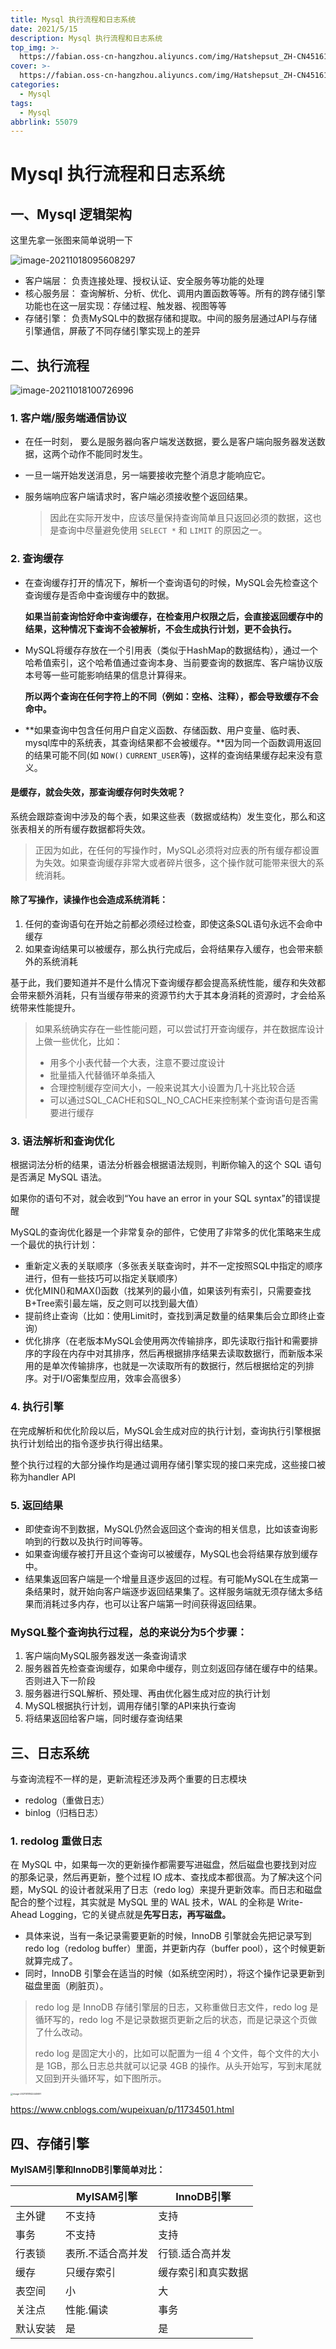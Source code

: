 ```yaml
---
title: Mysql 执行流程和日志系统
date: 2021/5/15
description: Mysql 执行流程和日志系统
top_img: >-
  https://fabian.oss-cn-hangzhou.aliyuncs.com/img/Hatshepsut_ZH-CN4516192627_1920x1080.jpg
cover: >-
  https://fabian.oss-cn-hangzhou.aliyuncs.com/img/Hatshepsut_ZH-CN4516192627_1920x1080.jpg
categories:
  - Mysql
tags:
  - Mysql
abbrlink: 55079
---
```


# Mysql 执行流程和日志系统

## 一、Mysql 逻辑架构

这里先拿一张图来简单说明一下

![image-20211018095608297](https://fabian.oss-cn-hangzhou.aliyuncs.com/img/image-20211018095608297.png)

- 客户端层：
   负责连接处理、授权认证、安全服务等功能的处理
- 核心服务层：
   查询解析、分析、优化、调用内置函数等等。所有的跨存储引擎功能也在这一层实现：存储过程、触发器、视图等等
- 存储引擎：
   负责MySQL中的数据存储和提取。中间的服务层通过API与存储引擎通信，屏蔽了不同存储引擎实现上的差异

## 二、执行流程

![image-20211018100726996](https://fabian.oss-cn-hangzhou.aliyuncs.com/img/image-20211018100726996.png)

### 1. 客户端/服务端通信协议

- 在任一时刻， 要么是服务器向客户端发送数据，要么是客户端向服务器发送数据，这两个动作不能同时发生。  

- 一旦一端开始发送消息，另一端要接收完整个消息才能响应它。  

- 服务端响应客户端请求时，客户端必须接收整个返回结果。

  > 因此在实际开发中，应该尽量保持查询简单且只返回必须的数据，这也是查询中尽量避免使用 `SELECT *` 和 `LIMIT` 的原因之一。

### 2. 查询缓存

- 在查询缓存打开的情况下，解析一个查询语句的时候，MySQL会先检查这个查询缓存是否命中查询缓存中的数据。

    **如果当前查询恰好命中查询缓存，在检查用户权限之后，会直接返回缓存中的结果，这种情况下查询不会被解析，不会生成执行计划，更不会执行。**  

- MySQL将缓存存放在一个引用表（类似于HashMap的数据结构），通过一个哈希值索引，这个哈希值通过查询本身、当前要查询的数据库、客户端协议版本号等一些可能影响结果的信息计算得来。

    **所以两个查询在任何字符上的不同（例如：空格、注释），都会导致缓存不会命中。**  

- **如果查询中包含任何用户自定义函数、存储函数、用户变量、临时表、mysql库中的系统表，其查询结果都不会被缓存。**因为同一个函数调用返回的结果可能不同(如 `NOW()` `CURRENT_USER`等)，这样的查询结果缓存起来没有意义。

#### 是缓存，就会失效，那查询缓存何时失效呢？  

系统会跟踪查询中涉及的每个表，如果这些表（数据或结构）发生变化，那么和这张表相关的所有缓存数据都将失效。

> 正因为如此，在任何的写操作时，MySQL必须将对应表的所有缓存都设置为失效。如果查询缓存非常大或者碎片很多，这个操作就可能带来很大的系统消耗。

#### 除了写操作，读操作也会造成系统消耗：  

  1. 任何的查询语句在开始之前都必须经过检查，即使这条SQL语句永远不会命中缓存
  2. 如果查询结果可以被缓存，那么执行完成后，会将结果存入缓存，也会带来额外的系统消耗  

基于此，我们要知道并不是什么情况下查询缓存都会提高系统性能，缓存和失效都会带来额外消耗，只有当缓存带来的资源节约大于其本身消耗的资源时，才会给系统带来性能提升。

> 如果系统确实存在一些性能问题，可以尝试打开查询缓存，并在数据库设计上做一些优化，比如：
>
> - 用多个小表代替一个大表，注意不要过度设计
> - 批量插入代替循环单条插入
> - 合理控制缓存空间大小，一般来说其大小设置为几十兆比较合适
> - 可以通过SQL_CACHE和SQL_NO_CACHE来控制某个查询语句是否需要进行缓存

### 3. 语法解析和查询优化

根据词法分析的结果，语法分析器会根据语法规则，判断你输入的这个 SQL 语句是否满足 MySQL 语法。

如果你的语句不对，就会收到“You have an error in your SQL syntax”的错误提醒

MySQL的查询优化器是一个非常复杂的部件，它使用了非常多的优化策略来生成一个最优的执行计划：

- 重新定义表的关联顺序（多张表关联查询时，并不一定按照SQL中指定的顺序进行，但有一些技巧可以指定关联顺序）
- 优化MIN()和MAX()函数（找某列的最小值，如果该列有索引，只需要查找B+Tree索引最左端，反之则可以找到最大值）
- 提前终止查询（比如：使用Limit时，查找到满足数量的结果集后会立即终止查询）
- 优化排序（在老版本MySQL会使用两次传输排序，即先读取行指针和需要排序的字段在内存中对其排序，然后再根据排序结果去读取数据行，而新版本采用的是单次传输排序，也就是一次读取所有的数据行，然后根据给定的列排序。对于I/O密集型应用，效率会高很多）

### 4. 执行引擎

在完成解析和优化阶段以后，MySQL会生成对应的执行计划，查询执行引擎根据执行计划给出的指令逐步执行得出结果。

整个执行过程的大部分操作均是通过调用存储引擎实现的接口来完成，这些接口被称为handler API

### 5. 返回结果

- 即使查询不到数据，MySQL仍然会返回这个查询的相关信息，比如该查询影响到的行数以及执行时间等等。
- 如果查询缓存被打开且这个查询可以被缓存，MySQL也会将结果存放到缓存中。
- 结果集返回客户端是一个增量且逐步返回的过程。有可能MySQL在生成第一条结果时，就开始向客户端逐步返回结果集了。这样服务端就无须存储太多结果而消耗过多内存，也可以让客户端第一时间获得返回结果。

### MySQL整个查询执行过程，总的来说分为5个步骤：

1. 客户端向MySQL服务器发送一条查询请求
2. 服务器首先检查查询缓存，如果命中缓存，则立刻返回存储在缓存中的结果。否则进入下一阶段
3. 服务器进行SQL解析、预处理、再由优化器生成对应的执行计划
4. MySQL根据执行计划，调用存储引擎的API来执行查询
5. 将结果返回给客户端，同时缓存查询结果

## 三、日志系统

与查询流程不一样的是，更新流程还涉及两个重要的日志模块

- redolog（重做日志）
- binlog（归档日志）

### 1. redolog 重做日志

在 MySQL 中，如果每一次的更新操作都需要写进磁盘，然后磁盘也要找到对应的那条记录，然后再更新，整个过程 IO 成本、查找成本都很高。为了解决这个问题，MySQL 的设计者就采用了日志（redo log）来提升更新效率。而日志和磁盘配合的整个过程，其实就是 MySQL 里的 WAL 技术，WAL 的全称是 Write-Ahead Logging，它的关键点就是**先写日志，再写磁盘。**

- 具体来说，当有一条记录需要更新的时候，InnoDB 引擎就会先把记录写到 redo log（redolog buffer）里面，并更新内存（buffer pool），这个时候更新就算完成了。
- 同时，InnoDB 引擎会在适当的时候（如系统空闲时），将这个操作记录更新到磁盘里面（刷脏页）。

> redo log 是 InnoDB 存储引擎层的日志，又称重做日志文件，redo log 是循环写的，redo log 不是记录数据页更新之后的状态，而是记录这个页做了什么改动。
>
> redo log 是固定大小的，比如可以配置为一组 4 个文件，每个文件的大小是 1GB，那么日志总共就可以记录 4GB 的操作。从头开始写，写到末尾就又回到开头循环写，如下图所示。

<img src="https://fabian.oss-cn-hangzhou.aliyuncs.com/img/image-20211018142440691.png" alt="image-20211018142440691" style="zoom: 25%;" />

https://www.cnblogs.com/wupeixuan/p/11734501.html



## 四、存储引擎

**MyISAM引擎和InnoDB引擎简单对比：**

|          | MyISAM引擎        | InnoDB引擎         |
| -------- | ----------------- | ------------------ |
| 主外键   | 不支持            | 支持               |
| 事务     | 不支持            | 支持               |
| 行表锁   | 表所.不适合高并发 | 行锁.适合高并发    |
| 缓存     | 只缓存索引        | 缓存索引和真实数据 |
| 表空间   | 小                | 大                 |
| 关注点   | 性能.偏读         | 事务               |
| 默认安装 | 是                | 是                 |